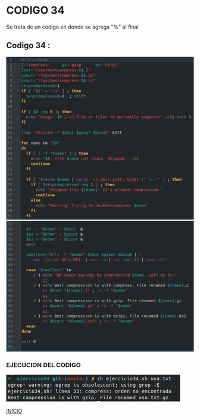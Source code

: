 # **CODIGO 34**
Se trata de un codigo en donde se agrega "%" al final 

## Codigo 34 : 
![codigo34.png](codigo34.png)
![codigo34-1.png](codigo34-1.png)

### **EJECUCION DEL CODIGO**
![ejecucion.png](ejecucion.png)


[INICIO](https://github.com/SPM-UPVictoria/test-git-2130074/tree/main/README.md)
